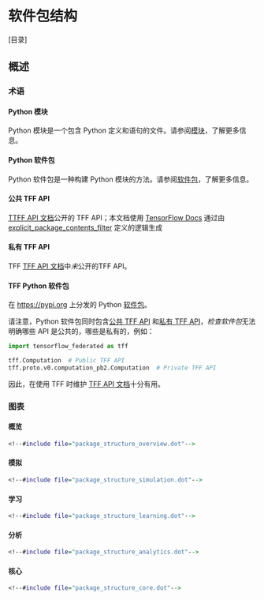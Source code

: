 # 软件包结构

[目录]

## 概述

### 术语

#### Python 模块

Python 模块是一个包含 Python 定义和语句的文件。请参阅[模块](https://docs.python.org/3/tutorial/modules.html#modules)，了解更多信息。

#### Python 软件包

Python 软件包是一种构建 Python 模块的方法。请参阅[软件包](https://docs.python.org/3/tutorial/modules.html#packages)，了解更多信息。

#### 公共 TFF API

[TTFF API 文档](https://www.tensorflow.org/federated/api_docs/python/tff)公开的 TFF API；本文档使用 [TensorFlow Docs](https://github.com/tensorflow/docs) 通过由 [explicit_package_contents_filter](https://github.com/tensorflow/docs/blob/master/tools/tensorflow_docs/api_generator/public_api.py;l=156) 定义的逻辑生成

#### 私有 TFF API

TFF [TFF API 文档](https://www.tensorflow.org/federated/api_docs/python/tff)中*未*公开的TFF API。

#### TFF Python 软件包

在 https://pypi.org 上分发的 Python [软件包](https://pypi.org/project/tensorflow-federated/)。

请注意，Python 软件包同时包含[公共 TFF API](#public-tff-api) 和[私有 TFF API](#private-tff-api)，*检查软件包*无法明确哪些 API 是公共的，哪些是私有的，例如：

```python
import tensorflow_federated as tff

tff.Computation  # Public TFF API
tff.proto.v0.computation_pb2.Computation  # Private TFF API
```

因此，在使用 TFF 时维护 [TFF API 文档](https://www.tensorflow.org/federated/api_docs/python/tff)十分有用。

### 图表

#### 概览

```dot
<!--#include file="package_structure_overview.dot"-->
```

#### 模拟

```dot
<!--#include file="package_structure_simulation.dot"-->
```

#### 学习

```dot
<!--#include file="package_structure_learning.dot"-->
```

#### 分析

```dot
<!--#include file="package_structure_analytics.dot"-->
```

#### 核心

```dot
<!--#include file="package_structure_core.dot"-->
```
